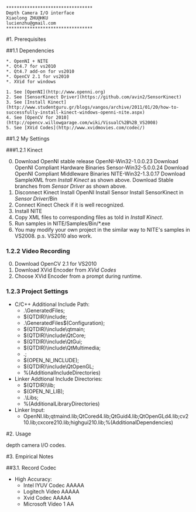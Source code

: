 	*********************************
	Depth Camera I/O interface
	Xiaolong ZHU@HKU
	lucienzhu@gmail.com
	*********************************

#1. Prerequisites


##1.1 Dependencies

	*. OpenNI + NITE
	*. Qt4.7 for vs2010
	*. Qt4.7 add-on for vs2010
	*. OpenCV 2.1 for vs2010
	*. XVid for windows

	1. See [OpenNI](http://www.openni.org)
	2. See [SensorKinect Driver](https://github.com/avin2/SensorKinect)
	3. See [Install Kinect](http://www.studentguru.gr/blogs/vangos/archive/2011/01/20/how-to-successfully-install-kinect-windows-openni-nite.aspx)
	4. See [OpenCV for 2010](http://opencv.willowgarage.com/wiki/VisualC%2B%2B_VS2008)
	5. See [XVid Codes](http://www.xvidmovies.com/codec/)

##1.2 My Settings


###1.2.1 Kinect

0. Download OpenNI stable release OpenNI-Win32-1.0.0.23
	Download OpenNI Compliant Hardware Binaries Sensor-Win32-5.0.0.24
	Download OpenNI Compliant Middleware Binaries NITE-Win32-1.3.0.17
	Download SampleXML from *Install Kinect* as shown above.
	Download Stable branches from *Sensor Driver* as shown above.
1. Disconnect Kinect
	Install OpenNI
	Install Sensor
	Install SensorKinect in *Sensor Driver*/Bin
2. Connect Kinect
	Check if it is well recognized.
3. Install NITE
4. Copy XML files to corresponding files as told in *Install Kinect*.
5. Run samples in NITE/Samples/Bin/*.exe
6. You may modify your own project in the similar way to NITE's samples in VS2008. p.s. VS2010 also work.

### 1.2.2 Video Recording

0. Download OpenCV 2.1 for VS2010
1. Download XVid Encoder from *XVid Codes*
2. Choose XVid Encoder from a prompt during runtime.

### 1.2.3 Project Settings
* C/C++ Additional Include Path: 
	* .\GeneratedFiles;
	* $(QTDIR)\include;
	* .\GeneratedFiles\$(Configuration);
	* $(QTDIR)\include\qtmain;
	* $(QTDIR)\include\QtCore;
	* $(QTDIR)\include\QtGui;
	* $(QTDIR)\include\QtMultimedia;
	* .\;
	* $(OPEN_NI_INCLUDE);
	* $(QTDIR)\include\QtOpenGL;
	* %(AdditionalIncludeDirectories)
* Linker Addtional Include Directories:
	* $(QTDIR)\lib;
	* $(OPEN_NI_LIB);
	* .\Libs;
	* %(AdditionalLibraryDirectories)
* Linker Input:
	* OpenNI.lib;qtmaind.lib;QtCored4.lib;QtGuid4.lib;QtOpenGLd4.lib;cv210.lib;cxcore210.lib;highgui210.lib;%(AdditionalDependencies)

#2. Usage

depth camera I/O codes.


#3. Empirical Notes

##3.1. Record Codec

* High Accuracy:
	* Intel IYUV Codec	    AAAAA
	* Logitech Video		AAAAA
	* Xvid Codec			AAAAA
	* Microsoft Video 1	    AA

